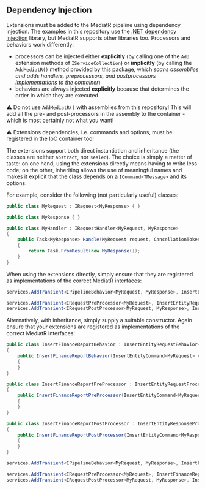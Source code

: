 ## Dependency Injection
Extensions must be added to the MediatR pipeline using dependency injection. The examples in this repository use the [.NET dependency injection][di1] library, but MediatR supports other libraries too. Processors and behaviors work differently:

- processors can be injected either **explicitly** (by calling one of the `Add` extension methods of `IServiceCollection`) or **implicitly** (by calling the `AddMediatR()` method provided by [this package][di2], which _scans assemblies and adds handlers, preprocessors, and postprocessors implementations to the container_)
- behaviors are always injected **explicitly** because that determines the order in which they are executed 

[di1]: https://docs.microsoft.com/en-us/dotnet/core/extensions/dependency-injection
[di2]: https://github.com/jbogard/MediatR.Extensions.Microsoft.DependencyInjection

:warning: Do not use `AddMediatR()` with assemblies from this repository! This will add all the pre- and post-processors in the assembly to the container - which is most certainly not what you want!

:warning: Extensions dependencies, i.e. commands and options, must be registered in the IoC container too!

The extensions support both direct instantiation and inheritance (the classes are neither `abstract`, nor `sealed`). The choice is simply a matter of taste: on one hand, using the extensions directly means having to write less code; on the other, inheriting allows the use of meaningful names and makes it explicit that the class depends on a `ICommand<TMessage>` and its options.

For example, consider the following (not particularly useful) classes:
```cs
public class MyRequest : IRequest<MyResponse> { }

public class MyResponse { }

public class MyHandler : IRequestHandler<MyRequest, MyResponse>
{
    public Task<MyResponse> Handle(MyRequest request, CancellationToken cancellationToken)
    {
        return Task.FromResult(new MyResponse());
    }
}
```

When using the extensions directly, simply ensure that they are registered as implementations of the correct MediatR interfaces:
```cs
services.AddTransient<IPipelineBehavior<MyRequest, MyResponse>, InsertEntityRequestBehavior<MyRequest, MyResponse>>();

services.AddTransient<IRequestPreProcessor<MyRequest>, InsertEntityRequestProcessor<MyRequest>>();
services.AddTransient<IRequestPostProcessor<MyRequest, MyResponse>, InsertEntityResponseProcessor<MyRequest, MyResponse>>();
```

Alternatively, with inheritance, simply supply a suitable constructor. Again ensure that your extensions are registered as implementations of the correct MediatR interfaces:
```cs
public class InsertFinanceReportBehavior : InsertEntityRequestBehavior<MyRequest, MyResponse>
{
    public InsertFinanceReportBehavior(InsertEntityCommand<MyRequest> cmd, PipelineContext ctx = null, ILogger log = null) : base(cmd, ctx, log)
    {
    }
}

public class InsertFinanceReportPreProcessor : InsertEntityRequestProcessor<MyRequest>
{
    public InsertFinanceReportPreProcessor(InsertEntityCommand<MyRequest> cmd, PipelineContext ctx = null, ILogger log = null) : base(cmd, ctx, log)
    {
    }
}

public class InsertFinanceReportPostProcessor : InsertEntityResponseProcessor<MyRequest, MyResponse>
{
    public InsertFinanceReportPostProcessor(InsertEntityCommand<MyResponse> cmd, PipelineContext ctx = null, ILogger log = null) : base(cmd, ctx, log)
    {
    }
}

services.AddTransient<IPipelineBehavior<MyRequest, MyResponse>, InsertFinanceReportBehavior>();

services.AddTransient<IRequestPreProcessor<MyRequest>, InsertFinanceReportPreProcessor>();
services.AddTransient<IRequestPostProcessor<MyRequest, MyResponse>, InsertFinanceReportPostProcessor>();
```

